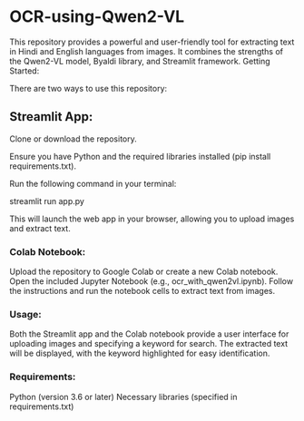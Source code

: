 # OCR-using-Qwen2-VL

This repository provides a powerful and user-friendly tool for extracting text in Hindi and English languages from images. It combines the strengths of the Qwen2-VL model, Byaldi library, and Streamlit framework.
Getting Started:

There are two ways to use this repository:

## Streamlit App:

Clone or download the repository.

Ensure you have Python and the required libraries installed (pip install requirements.txt).

Run the following command in your terminal:

streamlit run app.py

This will launch the web app in your browser, allowing you to upload images and extract text.

### Colab Notebook:

Upload the repository to Google Colab or create a new Colab notebook.
Open the included Jupyter Notebook (e.g., ocr_with_qwen2vl.ipynb).
Follow the instructions and run the notebook cells to extract text from images.

### Usage:

Both the Streamlit app and the Colab notebook provide a user interface for uploading images and specifying a keyword for search. The extracted text will be displayed, with the keyword highlighted for easy identification.

### Requirements:

Python (version 3.6 or later)
Necessary libraries (specified in requirements.txt)

